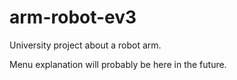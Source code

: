 # arm-robot-ev3
University project about a robot arm. 

Menu explanation will probably be here in the future. 



